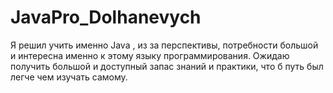 # JavaPro_Dolhanevych
Я решил учить именно Java , из за перспективы, потребности большой и интересна именно к этому языку программирования. Ожидаю получить большой и доступный запас знаний и практики, что б путь был легче чем изучать самому.
